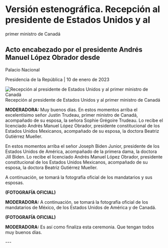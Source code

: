 #  Versión estenográfica. Recepción al presidente de Estados Unidos y al
primer ministro de Canadá

##  Acto encabezado por el presidente Andrés Manuel López Obrador desde
Palacio Nacional

Presidencia de la República | 10 de enero de 2023 

![Recepción al presidente de Estados Unidos y al primer ministro de Canadá
](https://www.gob.mx/cms/uploads/article/main_image/128457/WhatsApp_Image_2023-01-10_at_12.23.58.jpeg)
Recepción al presidente de Estados Unidos y al primer ministro de Canadá

**MODERADORA:** Muy buenos días. En estos momentos arriba el excelentísimo
señor Justin Trudeau, primer ministro de Canadá, acompañado de su esposa, la
señora Sophie Grégoire Trudeau. Lo recibe el licenciado Andrés Manuel López
Obrador, presidente constitucional de los Estados Unidos Mexicanos, acompañado
de su esposa, la doctora Beatriz Gutiérrez Mueller.

En estos momentos arriba el señor Joseph Biden Junior, presidente de los
Estados Unidos de América, acompañado de la primera dama, la doctora Jill
Biden. Lo recibe el licenciado Andrés Manuel López Obrador, presidente
constitucional de los Estados Unidos Mexicanos, acompañado de su esposa, la
doctora Beatriz Gutiérrez Mueller.

A continuación, se tomará la fotografía oficial de los mandatarios y sus
esposas.

**(FOTOGRAFÍA OFICIAL)**

**MODERADORA:** A continuación, se tomará la fotografía oficial de los
mandatarios de México, de los Estados Unidos de América y de Canadá.

**(FOTOGRAFÍA OFICIAL)**

**MODERADORA:** Es así como finaliza esta ceremonia. Que tengan todos muy
buenos días.

\---

